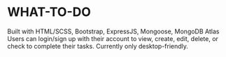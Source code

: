 # WHAT-TO-DO
Built with HTML/SCSS, Bootstrap, ExpressJS, Mongoose, MongoDB Atlas 
Users can login/sign up with their account to view, create, edit, delete, or check to complete their tasks.
Currently only desktop-friendly.
